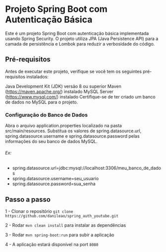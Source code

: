 # Projeto Spring Boot com Autenticação Básica

Este é um projeto Spring Boot com autenticação básica implementada usando Spring Security. O projeto utiliza JPA (Java Persistence API) para a camada de persistência e Lombok para reduzir a verbosidade do código.

## Pré-requisitos
Antes de executar este projeto, verifique se você tem os seguintes pré-requisitos instalados:

Java Development Kit (JDK) versão 8 ou superior
Maven (https://maven.apache.org/) instalado
MySQL Server (https://www.mysql.com/) instalado
Certifique-se de ter criado um banco de dados no MySQL para o projeto.

### Configuração do Banco de Dados
Abra o arquivo application.properties localizado na pasta src/main/resources.
Substitua os valores de spring.datasource.url, spring.datasource.username e spring.datasource.password pelas informações do seu banco de dados MySQL.

###### Ex:

- spring.datasource.url=jdbc:mysql://localhost:3306/meu_banco_de_dados
- spring.datasource.username=seu_usuario
- spring.datasource.password=sua_senha




## Passo a passo

1 - Clonar o repositório `git clone https://github.com/danileao/spring_auth_youtube.git`

2 - Rodar `mvn clean install` para instalar as dependências

3 - Rodar `mvn spring-boot:run` para subir a aplicação

4 - A aplicação estará disponível na port `8080`
